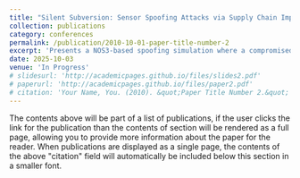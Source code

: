 ```yaml
---
title: "Silent Subversion: Sensor Spoofing Attacks via Supply Chain Implants in Satellite Systems"
collection: publications
category: conferences
permalink: /publication/2010-10-01-paper-title-number-2
excerpt: 'Presents a NOS3-based spoofing simulation where a compromised satellite component generates false telemetry accepted as legitimate by ground control.'
date: 2025-10-03
venue: 'In Progress'
# slidesurl: 'http://academicpages.github.io/files/slides2.pdf'
# paperurl: 'http://academicpages.github.io/files/paper2.pdf'
# citation: 'Your Name, You. (2010). &quot;Paper Title Number 2.&quot; <i>Journal 1</i>. 1(2).'
---
```


The contents above will be part of a list of publications, if the user clicks the link for the publication than the contents of section will be rendered as a full page, allowing you to provide more information about the paper for the reader. When publications are displayed as a single page, the contents of the above "citation" field will automatically be included below this section in a smaller font.